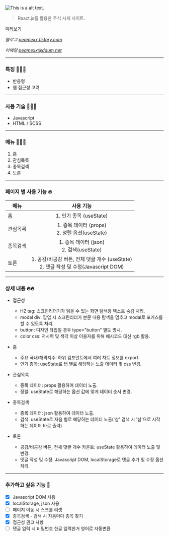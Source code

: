 ![This is a alt text.](http://peamexx.com/img/titleImg.jpg)

> React.js를 활용한 주식 시세 사이트.

[미리보기](https://peamexx.github.io/tock/)

*블로그 [peamexx.tistory.com](http://peamexx.tistory.com)*

*이메일 peamexx@daum.net*

___

### 특징 🧚🏻‍♀️
- 반응형
- 웹 접근성 고려
___

### 사용 기술 🤸🤸‍♂️
- Javascript
- HTML / SCSS
___

### 메뉴 👩🏻‍💻
1. 홈
2. 관심목록
3. 종목검색
4. 토론

___

### 페이지 별 사용 기능 🔥
| 메뉴  | 사용 기능 |
| ------------- |:-------------:|
| 홈      | 1. 인기 종목 (useState)     |
| 관심목록      | 1. 종목 데이터 (props)<br /> 2. 정렬 옵션(useState)     |
| 종목검색      | 1. 종목 데이터 (json)<br /> 2. 검색(useState)     |
| 토론      | 1. 공감/비공감 버튼, 전체 댓글 개수 (useState)<br /> 2. 댓글 작성 및 수정(Javascript DOM) |

___

### 상세 내용 🔥🔥

- 접근성
    - H2 tag: 스크린리더기가 읽을 수 있는 화면 탐색용 텍스트 숨김 처리.
    - modal div: 팝업 시 스크린리더가 본문 내용 탐색을 멈추고 modal로 포커스를 할 수 있도록 처리.
    - button: 디자인 타입일 경우 type="button" 별도 명시.
    - color css: 저시력 및 색각 이상 이용자를 위해 해시코드 대신 rgb 활용.

- 홈
    - 주요 국내/해외지수: 하위 컴포넌트에서 여러 차트 정보를 export.
    - 인기 종목: useState로 탭 별로 해당하는 노출 데이터 및 css 변경.

- 관심목록
    - 종목 데이터: props 활용하여 데이터 노출.
    - 정렬: useState로 해당하는 옵션 값에 맞게 데이터 순서 변경.
   
- 종목검색
    - 종목 데이터: json 활용하여 데이터 노출.
    - 검색: useState로 자음 별로 해당하는 데이터 노출('삼' 검색 시 '삼'으로 시작하는 데이터 바로 출력)

- 토론
    - 공감/비공감 버튼, 전체 댓글 개수 카운트: useState 활용하여 데이터 노출 및 변경.
    - 댓글 작성 및 수정: Javascript DOM, localStorage로 댓글 추가 및 수정 옵션 처리.

___

### 추가하고 싶은 기능 👀
- [X] Javascript DOM 사용
- [X] localStorage, json 사용
- [ ] 페이지 이동 시 스크롤 리셋
- [X] 종목검색 - 검색 시 자음마다 종목 찾기
- [X] 접근성 권고 사항
- [ ] 댓글 입력 시 비밀번호 한글 입력한거 영어로 자동변환
